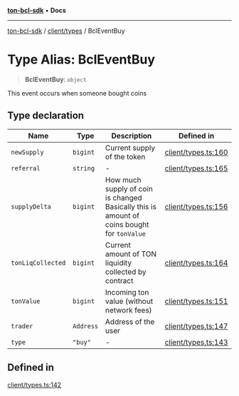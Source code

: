 [**ton-bcl-sdk**](../../../README.md) • **Docs**

***

[ton-bcl-sdk](../../../README.md) / [client/types](../README.md) / BclEventBuy

# Type Alias: BclEventBuy

> **BclEventBuy**: `object`

This event occurs when someone bought coins

## Type declaration

| Name | Type | Description | Defined in |
| ------ | ------ | ------ | ------ |
| `newSupply` | `bigint` | Current supply of the token | [client/types.ts:160](https://github.com/ton-fun-tech/ton-bcl-sdk/blob/0bba482950e2b0c3c4571bd8d4571c35b1dd45d1/src/client/types.ts#L160) |
| `referral` | `string` | - | [client/types.ts:165](https://github.com/ton-fun-tech/ton-bcl-sdk/blob/0bba482950e2b0c3c4571bd8d4571c35b1dd45d1/src/client/types.ts#L165) |
| `supplyDelta` | `bigint` | How much supply of coin is changed Basically this is amount of coins bought for `tonValue` | [client/types.ts:156](https://github.com/ton-fun-tech/ton-bcl-sdk/blob/0bba482950e2b0c3c4571bd8d4571c35b1dd45d1/src/client/types.ts#L156) |
| `tonLiqCollected` | `bigint` | Current amount of TON liquidity collected by contract | [client/types.ts:164](https://github.com/ton-fun-tech/ton-bcl-sdk/blob/0bba482950e2b0c3c4571bd8d4571c35b1dd45d1/src/client/types.ts#L164) |
| `tonValue` | `bigint` | Incoming ton value (without network fees) | [client/types.ts:151](https://github.com/ton-fun-tech/ton-bcl-sdk/blob/0bba482950e2b0c3c4571bd8d4571c35b1dd45d1/src/client/types.ts#L151) |
| `trader` | `Address` | Address of the user | [client/types.ts:147](https://github.com/ton-fun-tech/ton-bcl-sdk/blob/0bba482950e2b0c3c4571bd8d4571c35b1dd45d1/src/client/types.ts#L147) |
| `type` | `"buy"` | - | [client/types.ts:143](https://github.com/ton-fun-tech/ton-bcl-sdk/blob/0bba482950e2b0c3c4571bd8d4571c35b1dd45d1/src/client/types.ts#L143) |

## Defined in

[client/types.ts:142](https://github.com/ton-fun-tech/ton-bcl-sdk/blob/0bba482950e2b0c3c4571bd8d4571c35b1dd45d1/src/client/types.ts#L142)
